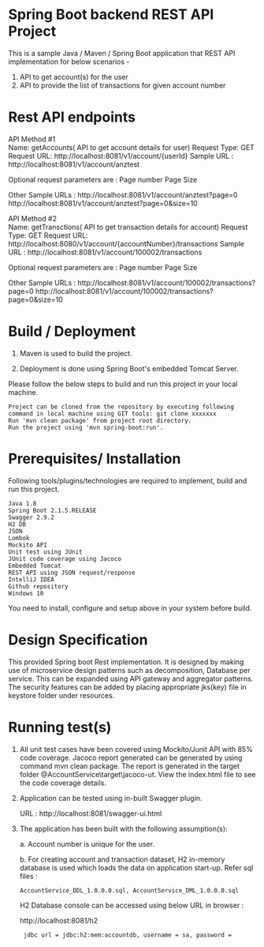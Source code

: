 # Spring Boot backend REST API Project

This is a sample Java / Maven / Spring Boot application that REST API implementation for below scenarios - 
1. API to get account(s) for the user
2. API to provide the list of transactions for given account number
 
Rest API endpoints
========================================================================================================================================
API Method #1  
Name: getAccounts( API to get account details for user) 
Request Type: GET
Request URL: http://localhost:8081/v1/account/{userId}
Sample URL : http://localhost:8081/v1/account/anztest

Optional request parameters are :
Page number
Page Size

Other Sample URLs :
http://localhost:8081/v1/account/anztest?page=0
http://localhost:8081/v1/account/anztest?page=0&size=10

API Method #2  
Name: getTransctions( API to get transaction details for account) 
Request Type: GET
Request URL: http://localhost:8080/v1/account/{accountNumber}/transactions
Sample URL : http://localhost:8081/v1/account/100002/transactions

Optional request parameters are :
Page number
Page Size

Other Sample URLs :
http://localhost:8081/v1/account/100002/transactions?page=0
http://localhost:8081/v1/account/100002/transactions?page=0&size=10

Build / Deployment
========================================================================================================================================

1. Maven is used to build the project.

2. Deployment is done using Spring Boot's embedded Tomcat Server.

Please follow the below steps to build and run this project in your local machine.

    Project can be cloned from the repository by executing following command in local machine using GIT tools: git clone xxxxxxx
    Run 'mvn clean package' from project root directory.
    Run the project using 'mvn spring-boot:run'.

Prerequisites/ Installation
========================================================================================================================================
Following tools/plugins/technologies are required to implement, build and run this project.

    Java 1.8
    Spring Boot 2.1.5.RELEASE
	Swagger 2.9.2
	H2 DB
	JSON
	Lombok
    Mockito API
    Unit test using JUnit
    JUnit code coverage using Jacoco
    Embedded Tomcat
    REST API using JSON request/response
    IntelliJ IDEA
    Github repository
    Windows 10

You need to install, configure and setup above in your system before build.


Design Specification
========================================================================================================================================
This provided Spring boot Rest implementation.
It is designed by making use of microservice design patterns such as decomposition, Database per service.
This can be expanded using API gateway and aggregator patterns.
The security features can be added by placing appropriate jks(key) file in keystore folder under resources.   

Running test(s)
=======================================================================================================================================

1. All unit test cases have been covered using Mockito/Junit API with 85% code coverage. Jacoco report generated can be generated by using command mvn clean package. The report is generated  in the target folder @AccountService\target\jacoco-ut. View the index.html file to see the code coverage details.

2. Application can be tested using in-built Swagger plugin.

    URL : http://localhost:8081/swagger-ui.html

3. The application has been built with the following assumption(s):

   a. Account number is unique for the user.

   b. For creating account and transaction dataset, H2 in-memory database is used which loads the data on application start-up. 
    Refer sql files : 
    
       AccountService_DDL_1.0.0.0.sql, AccountService_DML_1.0.0.0.sql
       
    H2 Database console can be accessed using below URL in browser :
    
      http://localhost:8081/h2
      
        jdbc url = jdbc:h2:mem:accountdb, username = sa, password =
